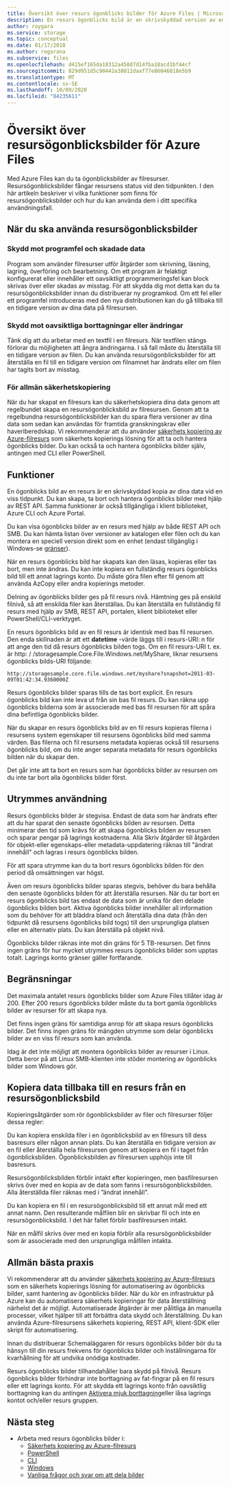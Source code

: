 ```yaml
---
title: Översikt över resurs ögonblicks bilder för Azure Files | Microsoft Docs
description: En resurs ögonblicks bild är en skrivskyddad version av en Azure Files resurs som tas vid en tidpunkt, som ett sätt att säkerhetskopiera resursen.
author: roygara
ms.service: storage
ms.topic: conceptual
ms.date: 01/17/2018
ms.author: rogarana
ms.subservice: files
ms.openlocfilehash: d415ef165da18312a458d7d14fba18acd1bf44cf
ms.sourcegitcommit: 829d951d5c90442a38012daaf77e86046018e5b9
ms.translationtype: MT
ms.contentlocale: sv-SE
ms.lasthandoff: 10/09/2020
ms.locfileid: "84235611"
---
```

# <a name="overview-of-share-snapshots-for-azure-files"></a>Översikt över resursögonblicksbilder för Azure Files

Med Azure Files kan du ta ögonblicksbilder av filresurser. Resursögonblicksbilder fångar resursens status vid den tidpunkten. I den här artikeln beskriver vi vilka funktioner som finns för resursögonblicksbilder och hur du kan använda dem i ditt specifika användningsfall.

## <a name="when-to-use-share-snapshots"></a>När du ska använda resursögonblicksbilder

### <a name="protection-against-application-error-and-data-corruption"></a>Skydd mot programfel och skadade data

Program som använder filresurser utför åtgärder som skrivning, läsning, lagring, överföring och bearbetning. Om ett program är felaktigt konfigurerat eller innehåller ett oavsiktligt programmeringsfel kan block skrivas över eller skadas av misstag. För att skydda dig mot detta kan du ta resursögonblicksbilder innan du distribuerar ny programkod. Om ett fel eller ett programfel introduceras med den nya distributionen kan du gå tillbaka till en tidigare version av dina data på filresursen. 

### <a name="protection-against-accidental-deletions-or-unintended-changes"></a>Skydd mot oavsiktliga borttagningar eller ändringar

Tänk dig att du arbetar med en textfil i en filresurs. När textfilen stängs förlorar du möjligheten att ångra ändringarna. I så fall måste du återställa till en tidigare version av filen. Du kan använda resursögonblicksbilder för att återställa en fil till en tidigare version om filnamnet har ändrats eller om filen har tagits bort av misstag.

### <a name="general-backup-purposes"></a>För allmän säkerhetskopiering

När du har skapat en filresurs kan du säkerhetskopiera dina data genom att regelbundet skapa en resursögonblicksbild av filresursen. Genom att ta regelbundna resursögonblicksbilder kan du spara flera versioner av dina data som sedan kan användas för framtida granskningskrav eller haveriberedskap. Vi rekommenderar att du använder [säkerhets kopiering av Azure-filresurs](../../backup/azure-file-share-backup-overview.md) som säkerhets kopierings lösning för att ta och hantera ögonblicks bilder. Du kan också ta och hantera ögonblicks bilder själv, antingen med CLI eller PowerShell.

## <a name="capabilities"></a>Funktioner

En ögonblicks bild av en resurs är en skrivskyddad kopia av dina data vid en viss tidpunkt. Du kan skapa, ta bort och hantera ögonblicks bilder med hjälp av REST API. Samma funktioner är också tillgängliga i klient biblioteket, Azure CLI och Azure Portal. 

Du kan visa ögonblicks bilder av en resurs med hjälp av både REST API och SMB. Du kan hämta listan över versioner av katalogen eller filen och du kan montera en speciell version direkt som en enhet (endast tillgänglig i Windows-se [gränser](#limits)). 

När en resurs ögonblicks bild har skapats kan den läsas, kopieras eller tas bort, men inte ändras. Du kan inte kopiera en fullständig resurs ögonblicks bild till ett annat lagrings konto. Du måste göra filen efter fil genom att använda AzCopy eller andra kopierings metoder.

Delning av ögonblicks bilder ges på fil resurs nivå. Hämtning ges på enskild filnivå, så att enskilda filer kan återställas. Du kan återställa en fullständig fil resurs med hjälp av SMB, REST API, portalen, klient biblioteket eller PowerShell/CLI-verktyget.

En resurs ögonblicks bild av en fil resurs är identisk med bas fil resursen. Den enda skillnaden är att ett **datetime** -värde läggs till i resurs-URI: n för att ange den tid då resurs ögonblicks bilden togs. Om en fil resurs-URI t. ex. är http: \/ /storagesample.Core.File.Windows.net/MyShare, liknar resursens ögonblicks bilds-URI följande:
```
http://storagesample.core.file.windows.net/myshare?snapshot=2011-03-09T01:42:34.9360000Z
```

Resurs ögonblicks bilder sparas tills de tas bort explicit. En resurs ögonblicks bild kan inte leva ut från sin bas fil resurs. Du kan räkna upp ögonblicks bilderna som är associerade med bas fil resursen för att spåra dina befintliga ögonblicks bilder. 

När du skapar en resurs ögonblicks bild av en fil resurs kopieras filerna i resursens system egenskaper till resursens ögonblicks bild med samma värden. Bas filerna och fil resursens metadata kopieras också till resursens ögonblicks bild, om du inte anger separata metadata för resurs ögonblicks bilden när du skapar den.

Det går inte att ta bort en resurs som har ögonblicks bilder av resursen om du inte tar bort alla ögonblicks bilder först.

## <a name="space-usage"></a>Utrymmes användning

Resurs ögonblicks bilder är stegvisa. Endast de data som har ändrats efter att du har sparat den senaste ögonblicks bilden av resursen. Detta minimerar den tid som krävs för att skapa ögonblicks bilden av resursen och sparar pengar på lagrings kostnaderna. Alla Skriv åtgärder till åtgärden för objekt-eller egenskaps-eller metadata-uppdatering räknas till "ändrat innehåll" och lagras i resurs ögonblicks bilden. 

För att spara utrymme kan du ta bort resurs ögonblicks bilden för den period då omsättningen var högst.

Även om resurs ögonblicks bilder sparas stegvis, behöver du bara behålla den senaste ögonblicks bilden för att återställa resursen. När du tar bort en resurs ögonblicks bild tas endast de data som är unika för den delade ögonblicks bilden bort. Aktiva ögonblicks bilder innehåller all information som du behöver för att bläddra bland och återställa dina data (från den tidpunkt då resursens ögonblicks bild togs) till den ursprungliga platsen eller en alternativ plats. Du kan återställa på objekt nivå.

Ögonblicks bilder räknas inte mot din gräns för 5 TB-resursen. Det finns ingen gräns för hur mycket utrymmes resurs ögonblicks bilder som upptas totalt. Lagrings konto gränser gäller fortfarande.

## <a name="limits"></a>Begränsningar

Det maximala antalet resurs ögonblicks bilder som Azure Files tillåter idag är 200. Efter 200 resurs ögonblicks bilder måste du ta bort gamla ögonblicks bilder av resurser för att skapa nya. 

Det finns ingen gräns för samtidiga anrop för att skapa resurs ögonblicks bilder. Det finns ingen gräns för mängden utrymme som delar ögonblicks bilder av en viss fil resurs som kan använda. 

Idag är det inte möjligt att montera ögonblicks bilder av resurser i Linux. Detta beror på att Linux SMB-klienten inte stöder montering av ögonblicks bilder som Windows gör.

## <a name="copying-data-back-to-a-share-from-share-snapshot"></a>Kopiera data tillbaka till en resurs från en resursögonblicksbild

Kopieringsåtgärder som rör ögonblicksbilder av filer och filresurser följer dessa regler:

Du kan kopiera enskilda filer i en ögonblicksbild av en filresurs till dess basresurs eller någon annan plats. Du kan återställa en tidigare version av en fil eller återställa hela filresursen genom att kopiera en fil i taget från ögonblicksbilden. Ögonblicksbilden av filresursen upphöjs inte till basresurs. 

Resursögonblicksbilden förblir intakt efter kopieringen, men basfilresursen skrivs över med en kopia av de data som fanns i resursögonblicksbilden. Alla återställda filer räknas med i ”ändrat innehåll”.

Du kan kopiera en fil i en resursögonblicksbild till ett annat mål med ett annat namn. Den resulterande målfilen blir en skrivbar fil och inte en resursögonblicksbild. I det här fallet förblir basfilresursen intakt.

När en målfil skrivs över med en kopia förblir alla resursögonblicksbilder som är associerade med den ursprungliga målfilen intakta.

## <a name="general-best-practices"></a>Allmän bästa praxis

Vi rekommenderar att du använder [säkerhets kopiering av Azure-filresurs](../../backup/azure-file-share-backup-overview.md) som en säkerhets kopierings lösning för automatisering av ögonblicks bilder, samt hantering av ögonblicks bilder. När du kör en infrastruktur på Azure kan du automatisera säkerhets kopieringar för data återställning närhelst det är möjligt. Automatiserade åtgärder är mer pålitliga än manuella processer, vilket hjälper till att förbättra data skydd och återställning. Du kan använda Azure-filresursens säkerhets kopiering, REST API, klient-SDK eller skript för automatisering.

Innan du distribuerar Schemaläggaren för resurs ögonblicks bilder bör du ta hänsyn till din resurs frekvens för ögonblicks bilder och inställningarna för kvarhållning för att undvika onödiga kostnader.

Resurs ögonblicks bilder tillhandahåller bara skydd på filnivå. Resurs ögonblicks bilder förhindrar inte borttagning av fat-fingrar på en fil resurs eller ett lagrings konto. För att skydda ett lagrings konto från oavsiktlig borttagning kan du antingen [Aktivera mjuk borttagning](storage-files-prevent-file-share-deletion.md)eller låsa lagrings kontot och/eller resurs gruppen.

## <a name="next-steps"></a>Nästa steg
- Arbeta med resurs ögonblicks bilder i:
    - [Säkerhets kopiering av Azure-filresurs](../../backup/azure-file-share-backup-overview.md)
    - [PowerShell](storage-how-to-use-files-powershell.md)
    - [CLI](storage-how-to-use-files-cli.md)
    - [Windows](storage-how-to-use-files-windows.md#accessing-share-snapshots-from-windows)
    - [Vanliga frågor och svar om att dela bilder](storage-files-faq.md#share-snapshots)